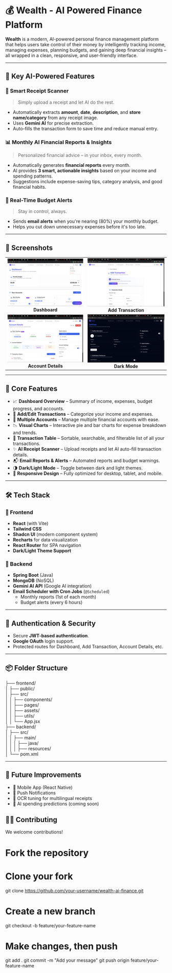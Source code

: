 # 💰 Wealth - AI Powered Finance Platform

**Wealth** is a modern, AI-powered personal finance management platform that helps users take control of their money by intelligently tracking income, managing expenses, planning budgets, and gaining deep financial insights – all wrapped in a clean, responsive, and user-friendly interface.

---

## 🧠 Key AI-Powered Features

### 🧾 Smart Receipt Scanner
> Simply upload a receipt and let AI do the rest.

- Automatically extracts **amount**, **date**, **description**, and **store name/category** from any receipt image.
- Uses **Gemini AI** for precise extraction.
- Auto-fills the transaction form to save time and reduce manual entry.

### 📊 Monthly AI Financial Reports & Insights
> Personalized financial advice – in your inbox, every month.

- Automatically generates **financial reports** every month.
- AI provides **3 smart, actionable insights** based on your income and spending patterns.
- Suggestions include expense-saving tips, category analysis, and good financial habits.

### 🚨 Real-Time Budget Alerts
> Stay in control, always.

- Sends **email alerts** when you're nearing (80%) your monthly budget.
- Helps you cut down unnecessary expenses before it's too late.

---

## 📸 Screenshots

<table>
  <tr>
    <td align="center">
      <img src="Screenshots/dashboard.png" width="450px"><br>
      <b>Dashboard</b>
    </td>
    <td align="center">
      <img src="Screenshots/scanner.png" width="450px"><br>
      <b>Add Transaction</b>
    </td>
  </tr>
  <tr>
    <td align="center">
      <img src="Screenshots/monthly_report.png" width="450px"><br>
      <b>Account Details</b>
    </td>
    <td align="center">
      <img src="Screenshots/dark_mode.png" width="450px"><br>
      <b>Dark Mode</b>
    </td>
  </tr>
</table>

---
## 🧩 Core Features

- 📈 **Dashboard Overview** – Summary of income, expenses, budget progress, and accounts.
- 🔄 **Add/Edit Transactions** – Categorize your income and expenses.
- 🏦 **Multiple Accounts** – Manage multiple financial accounts with ease.
- 📉 **Visual Charts** – Interactive pie and bar charts for expense breakdown and trends.
- 🔎 **Transaction Table** – Sortable, searchable, and filterable list of all your transactions.
- ✨ **AI Receipt Scanner** – Upload receipts and let AI auto-fill transaction details.
- 📬 **Email Reports & Alerts** – Automated reports and budget warnings.
- 🌗 **Dark/Light Mode** – Toggle between dark and light themes.
- 📱 **Responsive Design** – Fully optimized for desktop, tablet, and mobile.

---

## 🛠️ Tech Stack

### 🔹 Frontend
- **React** (with Vite)
- **Tailwind CSS**
- **Shadcn UI** (modern component system)
- **Recharts** for data visualization
- **React Router** for SPA navigation
- **Dark/Light Theme Support**

### 🔹 Backend
- **Spring Boot** (Java)
- **MongoDB** (NoSQL)
- **Gemini AI API** (Google AI integration)
- **Email Scheduler with Cron Jobs** (`@Scheduled`)
  - Monthly reports (1st of each month)
  - Budget alerts (every 6 hours)

---

## 🔐 Authentication & Security

- Secure **JWT-based authentication**.
- **Google OAuth** login support.
- Protected routes for Dashboard, Add Transaction, Account Details, etc.

---

## 📦 Folder Structure

├── frontend/ <br>
│ ├── public/<br>
│ ├── src/<br>
│ │ ├── components/<br>
│ │ ├── pages/<br>
│ │ ├── assets/<br>
│ │ ├── utils/<br>
│ │ └── App.jsx<br>
├── backend/<br>
│ ├── src/<br>
│ │ ├── main/<br>
│ │ │ ├── java/<br>
│ │ │ ├── resources/<br>
│ └── pom.xml<br>


---


## 📅 Future Improvements

- 📱 Mobile App (React Native)
- 🔔 Push Notifications
- 🧾 OCR tuning for multilingual receipts
- 🧠 AI spending predictions (coming soon)

## 👨‍💻 Contributing

We welcome contributions!

# Fork the repository
# Clone your fork
git clone https://github.com/your-username/wealth-ai-finance.git

# Create a new branch
git checkout -b feature/your-feature-name

# Make changes, then push
git add .
git commit -m "Add your message"
git push origin feature/your-feature-name


